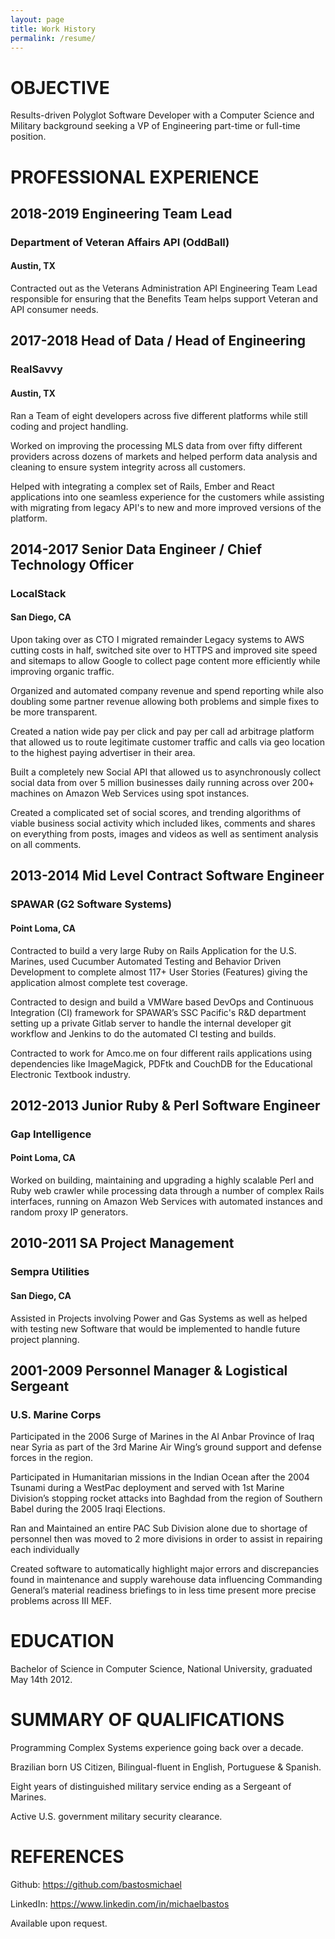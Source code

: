```yaml
---
layout: page
title: Work History
permalink: /resume/
---
```


# OBJECTIVE

Results-driven Polyglot Software Developer with a Computer Science and Military background seeking a VP of Engineering part-time or full-time position.

# PROFESSIONAL EXPERIENCE

## 2018-2019   Engineering Team Lead 
### Department of Veteran Affairs API (OddBall)
#### Austin, TX

Contracted out as the Veterans Administration API Engineering Team Lead responsible for ensuring that the Benefits Team helps support Veteran and API consumer needs.

## 2017-2018   Head of Data / Head of Engineering
### RealSavvy
#### Austin, TX

Ran a Team of eight developers across five different platforms while still coding and project handling.

Worked on improving the processing MLS data from over fifty different providers across dozens of markets and helped perform data analysis and cleaning to ensure system integrity across all customers.

Helped with integrating a complex set of Rails, Ember and React applications into one seamless experience for the customers while assisting with migrating from legacy API's to new and more improved versions of the platform.

## 2014-2017   Senior Data Engineer / Chief Technology Officer
### LocalStack
#### San Diego, CA

Upon taking over as CTO I migrated remainder Legacy systems to AWS cutting costs in half, switched site over to HTTPS and improved site speed and sitemaps to allow Google to collect page content more efficiently while improving organic traffic.

Organized and automated company revenue and spend reporting while also doubling some partner revenue allowing both problems and simple fixes to be more transparent.

Created a nation wide pay per click and pay per call ad arbitrage platform that allowed us to route legitimate customer traffic and calls via geo location to the highest paying advertiser in their area.

Built a completely new Social API that allowed us to asynchronously collect social data from over 5 million businesses daily running across over 200+ machines on Amazon Web Services using spot instances.

Created a complicated set of social scores, and trending algorithms of viable business social activity which included likes, comments and shares on everything from posts, images and videos as well as sentiment analysis on all comments. 

## 2013-2014   Mid Level Contract Software Engineer
### SPAWAR (G2 Software Systems)
#### Point Loma, CA

Contracted to build a very large Ruby on Rails Application for the U.S. Marines, used Cucumber Automated Testing and Behavior Driven Development to complete almost 117+ User Stories (Features) giving the application almost complete test coverage.

Contracted to design and build a VMWare based DevOps and Continuous Integration (CI) framework for SPAWAR’s SSC Pacific's R&D department setting up a private Gitlab server to handle the internal developer git workflow and Jenkins to do the automated CI testing and builds.

Contracted to work for Amco.me on four different rails applications using dependencies like ImageMagick, PDFtk and CouchDB for the Educational Electronic Textbook industry.

## 2012-2013   Junior Ruby & Perl Software Engineer
### Gap Intelligence
#### Point Loma, CA

Worked on building, maintaining and upgrading a highly scalable Perl and Ruby web crawler while processing data through a number of complex Rails interfaces, running on Amazon Web Services with automated instances and random proxy IP generators.

## 2010-2011   SA Project Management
### Sempra Utilities
#### San Diego, CA

Assisted in Projects involving Power and Gas Systems as well as helped with testing new Software that would be implemented to handle future project planning.

## 2001-2009   Personnel Manager & Logistical Sergeant
### U.S. Marine Corps

Participated in the 2006 Surge of Marines in the Al Anbar Province of Iraq near Syria as part of the 3rd Marine Air Wing’s ground support and defense forces in the region.

Participated in Humanitarian missions in the Indian Ocean after the 2004 Tsunami during a WestPac deployment and served with 1st Marine Division’s stopping rocket attacks into Baghdad from the region of Southern Babel during the 2005 Iraqi Elections.

Ran and Maintained an entire PAC Sub Division alone due to shortage of personnel then was moved to 2 more divisions in order to assist in repairing each individually

Created software to automatically highlight major errors and discrepancies found in maintenance and supply warehouse data influencing Commanding General’s material readiness briefings to in less time present more precise problems across III MEF.

# EDUCATION

Bachelor of Science in Computer Science, National University, graduated May 14th 2012.

# SUMMARY OF QUALIFICATIONS

Programming Complex Systems experience going back over a decade.

Brazilian born US Citizen, Bilingual-fluent in English, Portuguese & Spanish.

Eight years of distinguished military service ending as a Sergeant of Marines.

Active U.S. government military security clearance.

# REFERENCES

Github: https://github.com/bastosmichael

LinkedIn: https://www.linkedin.com/in/michaelbastos

Available upon request.
